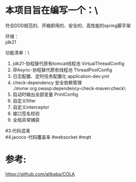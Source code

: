 # 本项目旨在编写一个：\
符合DDD规范的、开箱即用的、安全的、高性能的spring脚手架

环境：\
jdk21


功能清单：\
1. jdk21-协程替代原有tomcat线程池 VirtualThreadConfig
2. @Async-协程替代原有线程池 ThreadPoolConfig
3. 日志配置、定时任务配置化  application-dev.yml
4. check-dependency 安全依赖管理\
   ./mvnw org.owasp:dependency-check-maven:check\
5. 启动时输出全部变量 PrintConfig
6. 自定义filter
7. 自定义interceptor
8. 接口签名校验
9. 全局异常捕获

#3.代码混淆\
#4.jacoco-代码覆盖率
#websocket
#mqtt

# 参考:

https://github.com/alibaba/COLA